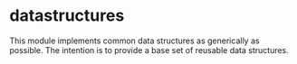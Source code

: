 # datastructures

This module implements common data structures as generically as possible.  The intention is to provide a base set of
reusable data structures.